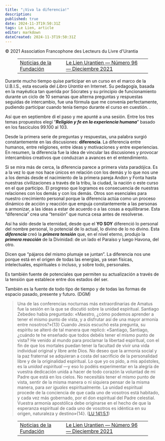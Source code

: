 ```yaml
---
title: "¡Viva la diferencia!"
description: 
published: true
date: 2024-11-3T19:50:31Z
tags: Le Lien, article
editor: markdown
dateCreated: 2024-11-3T19:50:31Z
---
```


<p class="v-card tema v-sheet--gris claro aclarar-3 px-2">© 2021 Association Francophone des Lecteurs du Livre d'Urantia</p>
<figure class="table chapter-navigator">
  <table>
    <tbody>
      <tr>
        <td>
        <a href="/es/article/Robert_Gallo/Nouvelles_de_la_Fondation">
          <span class="mdi mdi-arrow-left-drop-circle"></span><span class="pl-2">Noticias de la Fundación</span>
        </a>
        </td>
        <td>
        <a href="/es/index/articles_le_lien#le-lien-urantien-número-96-dieciembre-2021">
          <span class="mdi mdi-book-open-variant"></span><span class="pl-2">Le Lien Urantien — Número 96 — Dieciembre 2021</span>
        </a>
        </td>
        <td>
        </td>
      </tr>
    </tbody>
  </table>
</figure>



Durante mucho tiempo quise participar en un curso en el marco de la U.B.I.S., esta escuela del _Libro Urantia_ en Internet. Su pedagogía, basada en la mayéutica tan querida por Sócrates y su principio de funcionamiento durante un ciclo de 10 semanas que alterna preguntas y respuestas seguidas de intercambio, fue una fórmula que me convenía perfectamente, pudiendo participar cuando tenía tiempo durante el curso en cuestión. .

Así que en septiembre di el paso y me apunté a una sesión. Entre los tres temas propuestos elegí “***Religión y fe en la experiencia humana***” basado en los fascículos 99.100 al 103.

Desde la primera serie de preguntas y respuestas, una palabra surgió constantemente en las discusiones: **diferencia**. La diferencia entre humanos, entre religiones, entre ideas y motivaciones y entre experiencias. En resumen, la diferencia fue la idea de vincular las discusiones y provocar intercambios creativos que conduzcan a avances en el entendimiento.

Si se mira más de cerca, la diferencia parece a primera vista paradójica. Es a la vez lo que nos hace únicos en relación con los demás y lo que nos une a los demás desde el nacimiento de la primera pareja Andon y Fonta hasta nuestras civilizaciones a través de la tribu, la ciudad, la nación o este curso en el que participo. El progreso que logramos es consecuencia de nuestras relaciones con los demás y con los demás. Otros son esenciales para nuestro crecimiento personal porque la diferencia actúa como un proceso dinámico de acción y reacción que empuja constantemente a las personas a armonizar, a las ideas a estar de acuerdo o a las cosas a equilibrarse. Esta “diferencia” crea una “tensión” que nunca cesa antes de resolverse.

Así ha sido desde la eternidad, desde que el **YO SOY** diferenció lo personal del nombre personal, lo potencial de lo actual, lo divino de lo no divino. Esta ***diferencia*** creó la ***primera tensión*** que, en el nivel eterno, produjo la ***primera reacción*** de la Divinidad: de un lado el Paraíso y luego Havona, del otro.

Dicen que “pájaros del mismo plumaje se juntan”. La diferencia nos une porque está en el origen de todas las energías, ya sean físicas, intelectuales, espirituales o incluso, y sobre todo, personales.

Es también fuente de potenciales que permiten su actualización a través de la tensión que establece entre dos estados del ser.

También es la fuente de todo tipo de tiempo y de todas las formas de espacio pasado, presente y futuro. (DGM)


> Una de las conferencias nocturnas más extraordinarias de Amatus fue la sesión en la que se discutió sobre la unidad espiritual. Santiago Zebedeo había preguntado: «Maestro, ¿cómo podemos aprender a tener el mismo punto de vista, y a disfrutar así de una mayor armonía entre nosotros?»{13} Cuando Jesús escuchó esta pregunta, su espíritu se alteró de tal manera que replicó: «Santiago, Santiago, ¿cuándo te he enseñado que todos debéis tener el mismo punto de vista? He venido al mundo para proclamar la libertad espiritual, con el fin de que los mortales puedan tener la facultad de vivir una vida individual original y libre ante Dios. No deseo que la armonía social y la paz fraternal se adquieran a costa del sacrificio de la personalidad libre y de la originalidad espiritual. Lo que yo os pido, a mis apóstoles, es la *unidad espiritual* —y eso lo podéis experimentar en la alegría de vuestra dedicación unida a hacer de todo corazón la voluntad de mi Padre que está en los cielos. No necesitáis tener el mismo punto de vista, sentir de la misma manera o ni siquiera pensar de la misma manera, para *ser iguales* espiritualmente. La unidad espiritual procede de la conciencia de que cada uno de vosotros está habitado, y cada vez más gobernado, por el don espiritual del Padre celestial. Vuestra armonía apostólica debe originarse en el hecho de que la esperanza espiritual de cada uno de vosotros es idéntica en su origen, naturaleza y destino»{14}. ([LU 141:5.1](/es/The_Urantia_Book/141#p5_1))



<figure class="table chapter-navigator">
  <table>
    <tbody>
      <tr>
        <td>
        <a href="/es/article/Robert_Gallo/Nouvelles_de_la_Fondation">
          <span class="mdi mdi-arrow-left-drop-circle"></span><span class="pl-2">Noticias de la Fundación</span>
        </a>
        </td>
        <td>
        <a href="/es/index/articles_le_lien#le-lien-urantien-número-96-dieciembre-2021">
          <span class="mdi mdi-book-open-variant"></span><span class="pl-2">Le Lien Urantien — Número 96 — Dieciembre 2021</span>
        </a>
        </td>
        <td>
        </td>
      </tr>
    </tbody>
  </table>
</figure>
